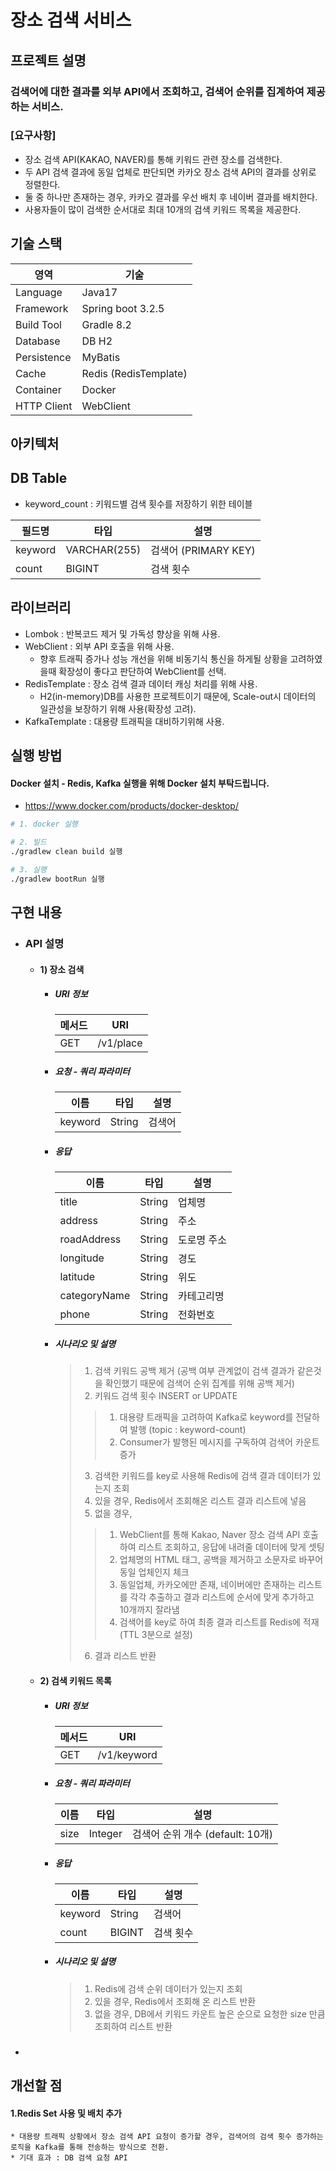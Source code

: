 # 장소 검색 서비스

## 프로젝트 설명
### 검색어에 대한 결과를 외부 API에서 조회하고, 검색어 순위를 집계하여 제공하는 서비스.
### [요구사항]
* 장소 검색 API(KAKAO, NAVER)를 통해 키워드 관련 장소를 검색한다.
* 두 API 검색 결과에 동일 업체로 판단되면 카카오 장소 검색 API의 결과를 상위로 정렬한다.
* 둘 중 하나만 존재하는 경우, 카카오 결과를 우선 배치 후 네이버 결과를 배치한다.
* 사용자들이 많이 검색한 순서대로 최대 10개의 검색 키워드 목록을 제공한다.

## 기술 스택
|영역|기술|
|--|--|
|Language|Java17|
|Framework|Spring boot 3.2.5|
|Build Tool|Gradle 8.2|
|Database|DB H2|
|Persistence|MyBatis|
|Cache|Redis (RedisTemplate)|
|Container|Docker|
|HTTP Client|WebClient|

## 아키텍처


## DB Table
* keyword_count : 키워드별 검색 횟수를 저장하기 위한 테이블

|필드명|타입|설명|
|--|--|--|
|keyword|VARCHAR(255)|검색어 (PRIMARY KEY)|
|count|BIGINT|검색 횟수|

## 라이브러리
* Lombok : 반복코드 제거 및 가독성 향상을 위해 사용.
* WebClient : 외부 API 호출을 위해 사용.
  * 향후 트래픽 증가나 성능 개선을 위해 비동기식 통신을 하게될 상황을 고려하였을때 확장성이 좋다고 판단하여 WebClient를 선택.
* RedisTemplate : 장소 검색 결과 데이터 캐싱 처리를 위해 사용.
  * H2(in-memory)DB를 사용한 프로젝트이기 때문에, Scale-out시 데이터의 일관성을 보장하기 위해 사용(확장성 고려).
* KafkaTemplate : 대용량 트래픽을 대비하기위해 사용.


## 실행 방법
#### Docker 설치 - Redis, Kafka 실행을 위해 Docker 설치 부탁드립니다.
* https://www.docker.com/products/docker-desktop/
  
```bash
# 1. docker 실행

# 2. 빌드
./gradlew clean build 실행

# 3. 실행
./gradlew bootRun 실행
```

## 구현 내용
* ### API 설명
  * #### 1) 장소 검색
    * ##### URI 정보
        |메서드|URI|
        |-|-|
        |GET|/v1/place|
      
    * ##### 요청 - 쿼리 파라미터
        |이름|타입|설명|
        |-|-|-|
        |keyword|String|검색어|
        
    * ##### 응답
        |이름|타입|설명|
        |-|-|-|
        |title|String|업체명|
        |address|String|주소|
        |roadAddress|String|도로명 주소|
        |longitude|String|경도|
        |latitude|String|위도|
        |categoryName|String|카테고리명|
        |phone|String|전화번호|
      
    * ##### 시나리오 및 설명
      > 1. 검색 키워드 공백 제거 (공백 여부 관계없이 검색 결과가 같은것을 확인했기 때문에 검색어 순위 집계를 위해 공백 제거)
      > 2. 키워드 검색 횟수 INSERT or UPDATE
      >> 1. 대용량 트래픽을 고려하여 Kafka로 keyword를 전달하여 발행 (topic : keyword-count)
      >> 2. Consumer가 발행된 메시지를 구독하여 검색어 카운트 증가
      > 3. 검색한 키워드를 key로 사용해 Redis에 검색 결과 데이터가 있는지 조회
      > 4. 있을 경우, Redis에서 조회해온 리스트 결과 리스트에 넣음
      > 5. 없을 경우,
      >> 1. WebClient를 통해 Kakao, Naver 장소 검색 API 호출하여 리스트 조회하고, 응답에 내려줄 데이터에 맞게 셋팅
      >> 2. 업체명의 HTML 태그, 공백을 제거하고 소문자로 바꾸어 동일 업체인지 체크
      >> 3. 동일업체, 카카오에만 존재, 네이버에만 존재하는 리스트를 각각 추출하고 결과 리스트에 순서에 맞게 추가하고 10개까지 잘라냄
      >> 4. 검색어를 key로 하여 최종 결과 리스트를 Redis에 적재 (TTL 3분으로 설정)
      > 6. 결과 리스트 반환

  * #### 2) 검색 키워드 목록
    * ##### URI 정보
        |메서드|URI|
        |-|-|
        |GET|/v1/keyword|
      
    * ##### 요청 - 쿼리 파라미터
        |이름|타입|설명|
        |-|-|-|
        |size|Integer|검색어 순위 개수 (default: 10개)|
        
    * ##### 응답
        |이름|타입|설명|
        |-|-|-|
        |keyword|String|검색어|
        |count|BIGINT|검색 횟수|

    * ##### 시나리오 및 설명
      > 1. Redis에 검색 순위 데이터가 있는지 조회
      > 2. 있을 경우, Redis에서 조회해 온 리스트 반환
      > 3. 없을 경우, DB에서 키워드 카운트 높은 순으로 요청한 size 만큼 조회하여 리스트 반환

* ###
## 개선할 점
  #### 1.Redis Set 사용 및 배치 추가
    * 대용량 트래픽 상황에서 장소 검색 API 요청이 증가할 경우, 검색어의 검색 횟수 증가하는 로직을 Kafka를 통해 전송하는 방식으로 전환.
    * 기대 효과 : DB 검색 요청 API

